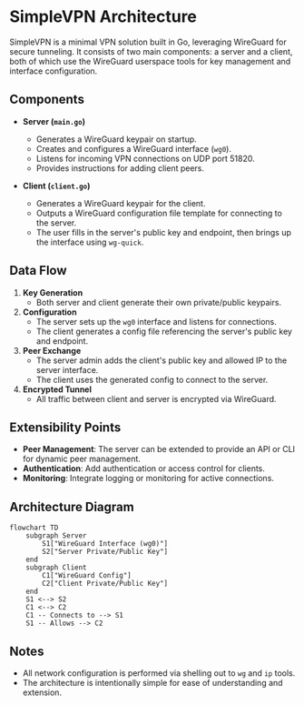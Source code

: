 # SimpleVPN Architecture

SimpleVPN is a minimal VPN solution built in Go, leveraging WireGuard for secure tunneling. It consists of two main components: a server and a client, both of which use the WireGuard userspace tools for key management and interface configuration.

## Components

- **Server (`main.go`)**
  - Generates a WireGuard keypair on startup.
  - Creates and configures a WireGuard interface (`wg0`).
  - Listens for incoming VPN connections on UDP port 51820.
  - Provides instructions for adding client peers.

- **Client (`client.go`)**
  - Generates a WireGuard keypair for the client.
  - Outputs a WireGuard configuration file template for connecting to the server.
  - The user fills in the server's public key and endpoint, then brings up the interface using `wg-quick`.

## Data Flow

1. **Key Generation**
   - Both server and client generate their own private/public keypairs.
2. **Configuration**
   - The server sets up the `wg0` interface and listens for connections.
   - The client generates a config file referencing the server's public key and endpoint.
3. **Peer Exchange**
   - The server admin adds the client's public key and allowed IP to the server interface.
   - The client uses the generated config to connect to the server.
4. **Encrypted Tunnel**
   - All traffic between client and server is encrypted via WireGuard.

## Extensibility Points
- **Peer Management**: The server can be extended to provide an API or CLI for dynamic peer management.
- **Authentication**: Add authentication or access control for clients.
- **Monitoring**: Integrate logging or monitoring for active connections.

## Architecture Diagram

```
flowchart TD
    subgraph Server
        S1["WireGuard Interface (wg0)"]
        S2["Server Private/Public Key"]
    end
    subgraph Client
        C1["WireGuard Config"]
        C2["Client Private/Public Key"]
    end
    S1 <--> S2
    C1 <--> C2
    C1 -- Connects to --> S1
    S1 -- Allows --> C2
```

## Notes
- All network configuration is performed via shelling out to `wg` and `ip` tools.
- The architecture is intentionally simple for ease of understanding and extension. 